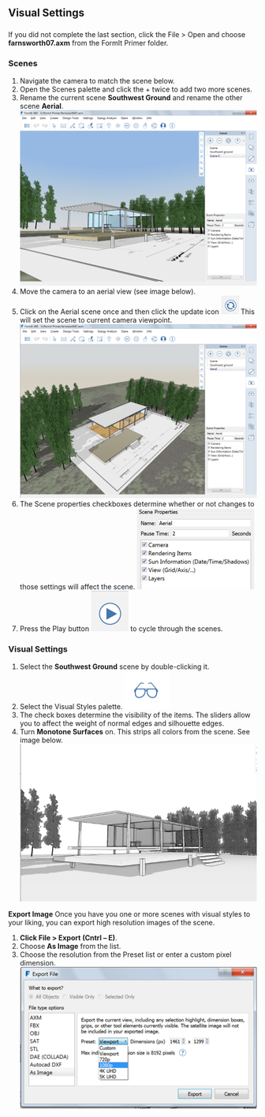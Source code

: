 Visual Settings
---------------
### 

If you did not complete the last section, click the File &gt; Open and choose **farnsworth07.axm** from the FormIt Primer folder.

### Scenes
1. Navigate the camera to match the scene below.
2. Open the Scenes palette and click the + twice to add two more scenes.
3. Rename the current scene **Southwest Ground** and rename the other scene **Aerial**. ![](./images/5e322aa6-efc9-4555-8b73-5788021960c7.png)
4. Move the camera to an aerial view (see image below).
5. Click on the Aerial scene once and then click the update icon ![](./images/a6828bff-7d6e-4cc9-b00c-1db0de96d0b1.png) This will set the scene to current camera viewpoint. ![](./images/a3529158-1a4a-4fac-a8ee-6f60247bce4d.png)
6. The Scene properties checkboxes determine whether or not changes to those settings will affect the scene. ![](./images/777d3348-1472-4afb-a617-54bffb9b947f.png)
7. Press the Play button ![](./images/7badfc11-b64f-45d4-b0d3-0433ce8c5b79.png) to cycle through the scenes.

### Visual Settings
1. Select the **Southwest Ground** scene by double-clicking it.
2. Select the Visual Styles palette. ![](./images/aa340156-b0de-4132-8b24-98fe2533dbfe.png)
3. The check boxes determine the visibility of the items. The sliders allow you to affect the weight of normal edges and silhouette edges.
4. Turn **Monotone Surfaces** on. This strips all colors from the scene. See image below. ![](./images/74f592a0-e7b3-4168-a6e9-2d1f69453f54.png)

**Export Image**
Once you have you one or more scenes with visual styles to your liking, you can export high resolution images of the scene.
1. **Click File &gt; Export (Cntrl – E)**.
2. Choose **As Image** from the list.
3. Choose the resolution from the Preset list or enter a custom pixel dimension. ![](./images/03b98705-6f53-4856-aea7-a48a906b981f.png)